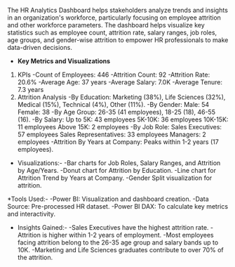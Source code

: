 The HR Analytics Dashboard helps stakeholders analyze trends and insights in an organization's workforce, particularly focusing on employee attrition and other workforce parameters. The dashboard helps visualize key statistics such as employee count, attrition rate, salary ranges, job roles, age groups, and gender-wise attrition to empower HR professionals to make data-driven decisions.

* **Key Metrics and Visualizations**
1. KPIs
-Count of Employees: 446
-Attrition Count: 92
-Attrition Rate: 20.6%
-Average Age: 37 years
-Average Salary: 7.0K
-Average Tenure: 7.3 years
2. Attrition Analysis
-By Education: Marketing (38%), Life Sciences (32%), Medical (15%), Technical (4%), Other (11%).
-By Gender:
  Male: 54
  Female: 38
-By Age Group: 26-35 (41 employees), 18-25 (18), 46-55 (16).
-By Salary:
 Up to 5K: 43 employees
 5K-10K: 36 employees
 10K-15K: 11 employees
 Above 15K: 2 employees
-By Job Role:
 Sales Executives: 57 employees
 Sales Representatives: 33 employees
 Managers: 2 employees
-Attrition By Years at Company: Peaks within 1-2 years (17 employees).

* Visualizations:-
-Bar charts for Job Roles, Salary Ranges, and Attrition by Age/Years.
-Donut chart for Attrition by Education.
-Line chart for Attrition Trend by Years at Company.
-Gender Split visualization for attrition.

*Tools Used:-
-Power BI: Visualization and dashboard creation.
-Data Source: Pre-processed HR dataset.
-Power BI DAX: To calculate key metrics and interactivity.

* Insights Gained:-
-Sales Executives have the highest attrition rate.
-Attrition is higher within 1-2 years of employment.
-Most employees facing attrition belong to the 26-35 age group and salary bands up to 10K.
-Marketing and Life Sciences graduates contribute to over 70% of the attrition.
